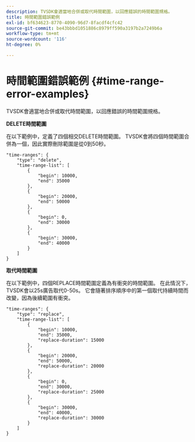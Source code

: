 ```yaml
---
description: TVSDK會適當地合併或取代時間範圍，以回應錯誤的時間範圍規格。
title: 時間範圍錯誤範例
exl-id: bf634623-8770-4090-96d7-8facdf4cfc42
source-git-commit: be43bbbd1051886c8979ff590a3197b2a7249b6a
workflow-type: tm+mt
source-wordcount: '116'
ht-degree: 0%

---
```


# 時間範圍錯誤範例 {#time-range-error-examples}

TVSDK會適當地合併或取代時間範圍，以回應錯誤的時間範圍規格。

**DELETE時間範圍**

在以下範例中，定義了四個相交DELETE時間範圍。 TVSDK會將四個時間範圍合併為一個，因此實際刪除範圍是從0到50秒。

```
"time-ranges": {
    "type": "delete",
    "time-range-list": [
        {
            "begin": 10000,
            "end": 35000
        },
        {
            "begin": 20000,
            "end": 50000
        },
        {
            "begin": 0,
            "end": 30000
        },
        {
            "begin": 30000,
            "end": 40000
        }
    ]
}
```

**取代時間範圍**

在以下範例中，四個REPLACE時間範圍定義為有衝突的時間範圍。 在此情況下，TVSDK會以25s廣告取代0-50s。 它會隨著排序順序中的第一個取代持續時間而改變，因為後續範圍有衝突。

```
"time-ranges": {
    "type": "replace",
    "time-range-list": [
        {
            "begin": 10000,
            "end": 35000,
            "replace-duration": 15000
        },
        {
            "begin": 20000,
            "end": 50000,
            "replace-duration": 20000
        },
        {
            "begin": 0,
            "end": 30000,
            "replace-duration": 25000
        },
        {
            "begin": 30000,
            "end": 40000,
            "replace-duration": 30000
        }
    ]
}
```

